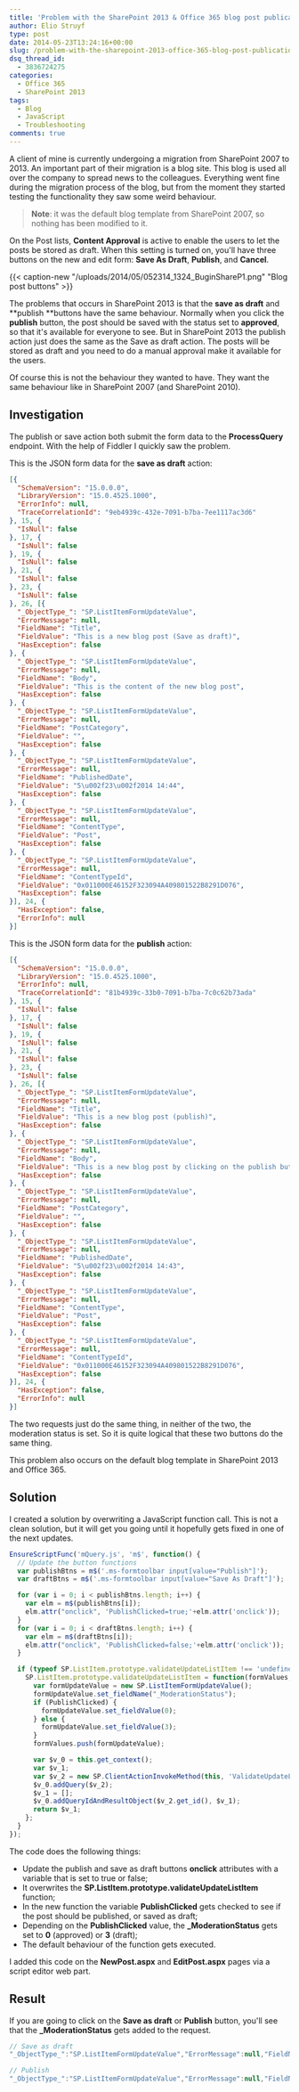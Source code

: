 ```yaml
---
title: 'Problem with the SharePoint 2013 & Office 365 blog post publication action'
author: Elio Struyf
type: post
date: 2014-05-23T13:24:16+00:00
slug: /problem-with-the-sharepoint-2013-office-365-blog-post-publication-action/
dsq_thread_id:
  - 3836724275
categories:
  - Office 365
  - SharePoint 2013
tags:
  - Blog
  - JavaScript
  - Troubleshooting
comments: true
---
```


A client of mine is currently undergoing a migration from SharePoint 2007 to 2013. An important part of their migration is a blog site. This blog is used all over the company to spread news to the colleagues. Everything went fine during the migration process of the blog, but from the moment they started testing the functionality they saw some weird behaviour.

> **Note**: it was the default blog template from SharePoint 2007, so nothing has been modified to it.

On the Post lists, **Content Approval** is active to enable the users to let the posts be stored as draft. When this setting is turned on, you'll have three buttons on the new and edit form: **Save As Draft**, **Publish**, and **Cancel**.

{{< caption-new "/uploads/2014/05/052314_1324_BuginShareP1.png" "Blog post buttons" >}}

The problems that occurs in SharePoint 2013 is that the **save as draft** and **publish **buttons have the same behaviour. Normally when you click the **publish** button, the post should be saved with the status set to **approved**, so that it's available for everyone to see. But in SharePoint 2013 the publish action just does the same as the Save as draft action. The posts will be stored as draft and you need to do a manual approval make it available for the users.

Of course this is not the behaviour they wanted to have. They want the same behaviour like in SharePoint 2007 (and SharePoint 2010).

## Investigation

The publish or save action both submit the form data to the **ProcessQuery** endpoint. With the help of Fiddler I quickly saw the problem.

This is the JSON form data for the **save as draft** action:

```json
[{
  "SchemaVersion": "15.0.0.0",
  "LibraryVersion": "15.0.4525.1000",
  "ErrorInfo": null,
  "TraceCorrelationId": "9eb4939c-432e-7091-b7ba-7ee1117ac3d6"
}, 15, {
  "IsNull": false
}, 17, {
  "IsNull": false
}, 19, {
  "IsNull": false
}, 21, {
  "IsNull": false
}, 23, {
  "IsNull": false
}, 26, [{
  "_ObjectType_": "SP.ListItemFormUpdateValue",
  "ErrorMessage": null,
  "FieldName": "Title",
  "FieldValue": "This is a new blog post (Save as draft)",
  "HasException": false
}, {
  "_ObjectType_": "SP.ListItemFormUpdateValue",
  "ErrorMessage": null,
  "FieldName": "Body",
  "FieldValue": "This is the content of the new blog post",
  "HasException": false
}, {
  "_ObjectType_": "SP.ListItemFormUpdateValue",
  "ErrorMessage": null,
  "FieldName": "PostCategory",
  "FieldValue": "",
  "HasException": false
}, {
  "_ObjectType_": "SP.ListItemFormUpdateValue",
  "ErrorMessage": null,
  "FieldName": "PublishedDate",
  "FieldValue": "5\u002f23\u002f2014 14:44",
  "HasException": false
}, {
  "_ObjectType_": "SP.ListItemFormUpdateValue",
  "ErrorMessage": null,
  "FieldName": "ContentType",
  "FieldValue": "Post",
  "HasException": false
}, {
  "_ObjectType_": "SP.ListItemFormUpdateValue",
  "ErrorMessage": null,
  "FieldName": "ContentTypeId",
  "FieldValue": "0x011000E46152F323094A409801522B8291D076",
  "HasException": false
}], 24, {
  "HasException": false,
  "ErrorInfo": null
}]
```

This is the JSON form data for the **publish** action:

```json
[{
  "SchemaVersion": "15.0.0.0",
  "LibraryVersion": "15.0.4525.1000",
  "ErrorInfo": null,
  "TraceCorrelationId": "81b4939c-33b0-7091-b7ba-7c0c62b73ada"
}, 15, {
  "IsNull": false
}, 17, {
  "IsNull": false
}, 19, {
  "IsNull": false
}, 21, {
  "IsNull": false
}, 23, {
  "IsNull": false
}, 26, [{
  "_ObjectType_": "SP.ListItemFormUpdateValue",
  "ErrorMessage": null,
  "FieldName": "Title",
  "FieldValue": "This is a new blog post (publish)",
  "HasException": false
}, {
  "_ObjectType_": "SP.ListItemFormUpdateValue",
  "ErrorMessage": null,
  "FieldName": "Body",
  "FieldValue": "This is a new blog post by clicking on the publish button",
  "HasException": false
}, {
  "_ObjectType_": "SP.ListItemFormUpdateValue",
  "ErrorMessage": null,
  "FieldName": "PostCategory",
  "FieldValue": "",
  "HasException": false
}, {
  "_ObjectType_": "SP.ListItemFormUpdateValue",
  "ErrorMessage": null,
  "FieldName": "PublishedDate",
  "FieldValue": "5\u002f23\u002f2014 14:43",
  "HasException": false
}, {
  "_ObjectType_": "SP.ListItemFormUpdateValue",
  "ErrorMessage": null,
  "FieldName": "ContentType",
  "FieldValue": "Post",
  "HasException": false
}, {
  "_ObjectType_": "SP.ListItemFormUpdateValue",
  "ErrorMessage": null,
  "FieldName": "ContentTypeId",
  "FieldValue": "0x011000E46152F323094A409801522B8291D076",
  "HasException": false
}], 24, {
  "HasException": false,
  "ErrorInfo": null
}]
```

The two requests just do the same thing, in neither of the two, the moderation status is set. So it is quite logical that these two buttons do the same thing.

This problem also occurs on the default blog template in SharePoint 2013 and Office 365.

## Solution

I created a solution by overwriting a JavaScript function call. This is not a clean solution, but it will get you going until it hopefully gets fixed in one of the next updates.

```JavaScript
EnsureScriptFunc('mQuery.js', 'm$', function() {
  // Update the button functions
  var publishBtns = m$('.ms-formtoolbar input[value="Publish"]');
  var draftBtns = m$('.ms-formtoolbar input[value="Save As Draft"]');

  for (var i = 0; i < publishBtns.length; i++) {
    var elm = m$(publishBtns[i]);
    elm.attr("onclick", 'PublishClicked=true;'+elm.attr('onclick'));
  }
  for (var i = 0; i < draftBtns.length; i++) {
    var elm = m$(draftBtns[i]);
    elm.attr("onclick", 'PublishClicked=false;'+elm.attr('onclick'));
  }

  if (typeof SP.ListItem.prototype.validateUpdateListItem !== 'undefined') {
    SP.ListItem.prototype.validateUpdateListItem = function(formValues, bNewDocumentUpdate, checkInComment) {
      var formUpdateValue = new SP.ListItemFormUpdateValue();
      formUpdateValue.set_fieldName("_ModerationStatus");
      if (PublishClicked) {
        formUpdateValue.set_fieldValue(0);  
      } else {
        formUpdateValue.set_fieldValue(3);
      }
      formValues.push(formUpdateValue);

      var $v_0 = this.get_context();
      var $v_1;
      var $v_2 = new SP.ClientActionInvokeMethod(this, 'ValidateUpdateListItem', [formValues, bNewDocumentUpdate, checkInComment]);
      $v_0.addQuery($v_2);
      $v_1 = [];
      $v_0.addQueryIdAndResultObject($v_2.get_id(), $v_1);
      return $v_1;   
    };
  }
});
```

The code does the following things:

*   Update the publish and save as draft buttons **onclick** attributes with a variable that is set to true or false;
*   It overwrites the **SP.ListItem.prototype.validateUpdateListItem** function;
*   In the new function the variable **PublishClicked** gets checked to see if the post should be published, or saved as draft;
*   Depending on the **PublishClicked** value, the **_ModerationStatus** gets set to **0** (approved) or **3** (draft);
*   The default behaviour of the function gets executed.

I added this code on the **NewPost.aspx** and **EditPost.aspx** pages via a script editor web part.

## Result

If you are going to click on the **Save as draft** or **Publish** button, you'll see that the **_ModerationStatus** gets added to the request.

```JavaScript
// Save as draft
"_ObjectType_":"SP.ListItemFormUpdateValue","ErrorMessage":null,"FieldName":"_ModerationStatus","FieldValue":"3","HasException":false

// Publish
"_ObjectType_":"SP.ListItemFormUpdateValue","ErrorMessage":null,"FieldName":"_ModerationStatus","FieldValue":"0","HasException":false
```
